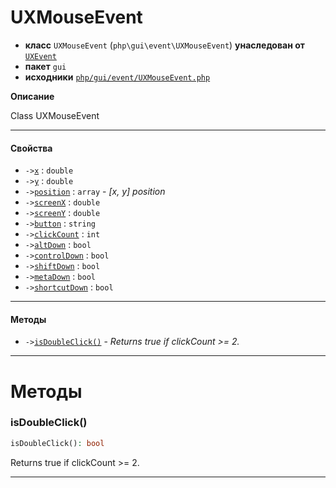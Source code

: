 # UXMouseEvent

- **класс** `UXMouseEvent` (`php\gui\event\UXMouseEvent`) **унаследован от** [`UXEvent`](api-docs/classes/php/gui/event/UXEvent.ru.md)
- **пакет** `gui`
- **исходники** [`php/gui/event/UXMouseEvent.php`](./src/main/resources/JPHP-INF/sdk/php/gui/event/UXMouseEvent.php)

**Описание**

Class UXMouseEvent

---

#### Свойства

- `->`[`x`](#prop-x) : `double`
- `->`[`y`](#prop-y) : `double`
- `->`[`position`](#prop-position) : `array` - _[x, y] position_
- `->`[`screenX`](#prop-screenx) : `double`
- `->`[`screenY`](#prop-screeny) : `double`
- `->`[`button`](#prop-button) : `string`
- `->`[`clickCount`](#prop-clickcount) : `int`
- `->`[`altDown`](#prop-altdown) : `bool`
- `->`[`controlDown`](#prop-controldown) : `bool`
- `->`[`shiftDown`](#prop-shiftdown) : `bool`
- `->`[`metaDown`](#prop-metadown) : `bool`
- `->`[`shortcutDown`](#prop-shortcutdown) : `bool`

---

#### Методы

- `->`[`isDoubleClick()`](#method-isdoubleclick) - _Returns true if clickCount >= 2._

---
# Методы

<a name="method-isdoubleclick"></a>

### isDoubleClick()
```php
isDoubleClick(): bool
```
Returns true if clickCount >= 2.

---
